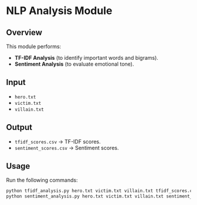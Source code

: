 
# NLP Analysis Module

## Overview
This module performs:
- **TF-IDF Analysis** (to identify important words and bigrams).
- **Sentiment Analysis** (to evaluate emotional tone).

## Input
- `hero.txt`
- `victim.txt`
- `villain.txt`

## Output
- `tfidf_scores.csv` → TF-IDF scores.
- `sentiment_scores.csv` → Sentiment scores.

## Usage
Run the following commands:
```bash
python tfidf_analysis.py hero.txt victim.txt villain.txt tfidf_scores.csv
python sentiment_analysis.py hero.txt victim.txt villain.txt sentiment_scores.csv
